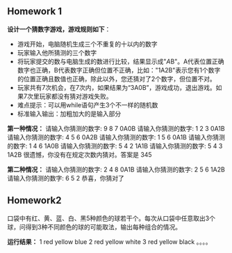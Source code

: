 ## Homework 1

**设计一个猜数字游戏，游戏规则如下**：
 - 游戏开始，电脑随机生成三个不重复的十以内的数字
 - 玩家输入他所猜测的三个数字 
 - 将玩家提交的数与电脑生成的数进行比较，结果显示成"*A*B"。A代表位置正确数字也正确，B代表数字正确但位置不正确，比如："1A2B"表示您有1个数字的位置正确且数值也正确，除此以外，您还猜对了2个数字，但位置不对。
 - 玩家共有7次机会，在7次内，如果结果为“3A0B”，游戏成功，退出游戏。如果7次里玩家都没有猜对游戏失败。
 - 难点提示：可以用while语句产生3个不一样的随机数
 - 标准输入输出：加粗加大的是输入部分

**第一种情况：**
请输入你猜测的数字:
9 8 7
0A0B
请输入你猜测的数字:
1 2 3
0A1B
请输入你猜测的数字:
4 5 6
0A2B
请输入你猜测的数字:
1 5 6
0A1B
请输入你猜测的数字:
1 4 6
1A0B
请输入你猜测的数字:
5 4 2
1A1B
请输入你猜测的数字:
5 4 3
1A2B
很遗憾，你没有在规定次数内猜对。答案是 345

**第二种情况：**
请输入你猜测的数字:
2 4 8
0A1B
请输入你猜测的数字:
2 5 6
1A2B
请输入你猜测的数字:
6 5 2
恭喜，你猜对了

## Homework2

口袋中有红、黄、蓝、白、黑5种颜色的球若干个。每次从口袋中任意取出3个球，问得到3种不同颜色的球的可能取法，输出每种组合的情况。

**运行结果：**
1 red yellow blue 
2 red yellow white
 3 red yellow black
。。。。
